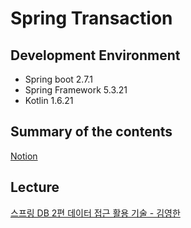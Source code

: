 # Spring Transaction

## Development Environment

* Spring boot 2.7.1
* Spring Framework 5.3.21
* Kotlin 1.6.21

## Summary of the contents

[Notion](https://www.notion.so/joresserwe/c1d844064698494aab9bf8c4642f9d9a?v=1aa51c684f9b413e9cd750e73d8c35a3)

## Lecture

[스프링 DB 2편 데이터 접근 활용 기술 - 김영한](https://www.inflearn.com/course/%EC%8A%A4%ED%94%84%EB%A7%81-db-2/dashboard)
